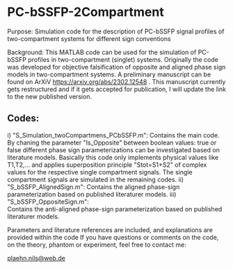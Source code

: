 # PC-bSSFP-2Compartment
Purpose: Simulation code for the description of PC-bSSFP signal profiles of two-compartment systems for different sign conventions 

Background: This MATLAB code can be used for the simulation of PC-bSSFP profiles in two-compartment (singlet) systems. 
Originally the code was developed for objective falsification of opposite and aligned phase sign models in two-compartment systems.
A preliminary manuscript can be found on ArXiV https://arxiv.org/abs/2302.12548 .
This manuscript currently gets restructured and if it gets accepted for publication, I will update the link to the 
new published version. 

Codes: 
-------
i) "S_Simulation_twoCompartmens_PCbSSFP.m": 
Contains the main code. By chaning the parameter "Is_Opposite" between boolean values: true or false
different phase sign parameterizations can be investigated based on literature models. 
Basically this code only implements physical values like T1,T2,... and applies superposition principle "Stot=S1+S2" 
of complex values for the respective single compartment signals. The single compartment signals are simulated in the remaining codes.
ii) "S_bSSFP_AlignedSign.m": 
Contains the aligned phase-sign parameterization based on published literaturer models.
iii) "S_bSSFP_OppositeSign.m":  
Contains the anti-aligned phase-sign parameterization based on published literaturer models.

Parameters and literature references are included, and explanations are provided within the code
If you have questions or comments on the code, on the theory, phantom or experiment, feel free to contact me: 

plaehn.nils@web.de

